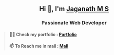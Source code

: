 <h2 align="center">Hi 👋, I'm <a href="linkedin.com/in/jaganathms" target="_blank" rel="noopener">Jaganath M S</a></h2>
<h3 align="center">Passionate Web Developer</h3>

> <h4>👨‍💻 Check my portfolio : <a href="https://jaganath-portfolio.netlify.app" target="_blank" rel="noopener">Portfolio</a></h4>
> <h4>📫 To Reach me in mail : <a href="mailto:jagan.msjc@gmail.com" target="_blank" rel="noopener">Mail</a></h4>
<!--
**Jaganath-MSJ/Jaganath-MSJ** is a ✨ _special_ ✨ repository because its `README.md` (this file) appears on your GitHub profile.

Here are some ideas to get you started:

- 🔭 I’m currently working on ...
- 🌱 I’m currently learning ...
- 👯 I’m looking to collaborate on ...
- 🤔 I’m looking for help with ...
- 💬 Ask me about ...
- 📫 How to reach me: ...
- 😄 Pronouns: ...
- ⚡ Fun fact: ...
-->
